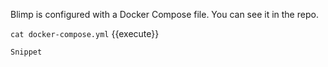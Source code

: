 Blimp is configured with a Docker Compose file. You can see it in the repo.

`cat docker-compose.yml` {{execute}}

```
Snippet
```
